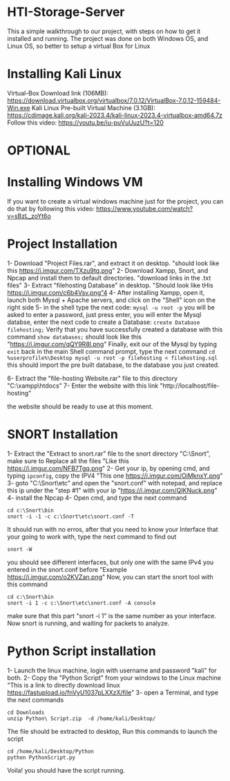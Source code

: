 # HTI-Storage-Server
This a simple walkthrough to our project, with steps on how to get it installed and running.
The project was done on both Windows OS, and Linux OS, so better to setup a virtual Box for Linux


# Installing Kali Linux

Virtual-Box Download link (106MB): https://download.virtualbox.org/virtualbox/7.0.12/VirtualBox-7.0.12-159484-Win.exe
Kali Linux Pre-built Virtual Machine (3.1GB): https://cdimage.kali.org/kali-2023.4/kali-linux-2023.4-virtualbox-amd64.7z
Follow this video: https://youtu.be/iu-puVuUuzU?t=120



# OPTIONAL
# Installing Windows VM
If you want to create a virtual windows machine just for the project, 
you can do that by following this video: https://www.youtube.com/watch?v=sBzL_zoYt6o



# Project Installation

1- Download "Project Files.rar", and extract it on desktop. "should look like this https://i.imgur.com/TXzu9tg.png"
2- Download Xampp, Snort, and Npcap and install them to default directories. "download links in the .txt files"
3- Extract "filehosting Database" in desktop. "Should look like tHis https://i.imgur.com/c6b4Vsv.png"4
4- After installing Xampp, open it, launch both Mysql + Apache servers, and click on the "Shell" icon on the right side
5- in the shell type the next code:
            ```
            mysql -u root -p
            ```
            you will be asked to enter a password, just press enter, you will enter the Mysql databse, enter the next code to create a Database:
            ```
            create Database filehosting;
            ```
            Verify that you have successfully created a database with this command
            ```
            show databases;
            ```
            should look like this "https://i.imgur.com/qQY9R8l.png"
            Finally, exit our of the Mysql by typing
            ```
            exit
            ```
            back in the main Shell command prompt, type the next command
            ```
            cd %userprofile%\Desktop
            mysql -u root -p filehosting < filehosting.sql
            ```
            this should import the pre built database, to the database you just created.

6- Extract the "file-hosting Website.rar" file to this directory "C:\xampp\htdocs" 
7- Enter the website with this link "http://localhost/file-hosting"

the website should be ready to use at this moment.






# SNORT Installation

1- Extract the "Extract to snort.rar" file to the snort directory "C:\Snort", make sure to Replace all the files "Like this https://i.imgur.com/NFB7Tgq.png"
2- Get your ip, by opening cmd, and typing ``` ipconfig ```, copy the IPV4 "This one https://i.imgur.com/OiMknxY.png"
3- goto "C:\Snort\etc" and open the "snort.conf" with notepad, and replace this ip under the "step #1" with your ip "https://i.imgur.com/QIKNuck.png"
4- install the Npcap 
4- Open cmd, and type the next command 


```
cd c:\Snort\bin
snort -i -1 -c c:\Snort\etc\snort.conf -T
```

It should run with no erros, after that you need to know your Interface that your going to work with, type the next command to find out
```
snort -W
```
you should see different interfaces, but only one with the same IPv4 you entered in the snort.conf before "Example https://i.imgur.com/o2KVZan.png"
Now, you can start the snort tool with this command
```
cd c:\Snort\bin
snort -i 1 -c c:\Snort\etc\snort.conf -A console
```
make sure that this part "snort -i 1" is the same number as your interface.
Now snort is running, and waiting for packets to analyze.



# Python Script installation

1- Launch the linux machine, login with username and password "kali" for both.
2- Copy the "Python Script" from your windows to the Linux machine "This is a link to directly download linux https://fastupload.io/fnVyU1037pLXXzX/file"
3- open a Terminal, and type the next commands

```
cd Downloads
unzip Python\ Script.zip  -d /home/kali/Desktop/
```

The file should be extracted to desktop, Run this commands to launch the script
```
cd /home/kali/Desktop/Python
python PythonScript.py
```

Voila! you should have the script running.
